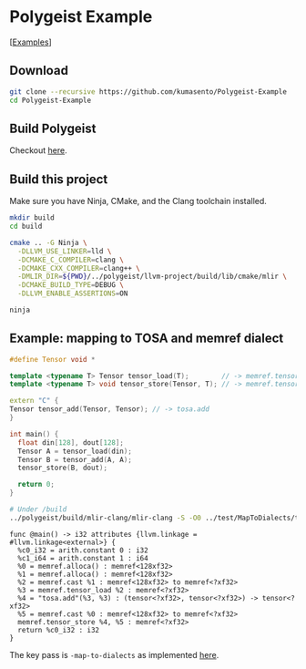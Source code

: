 # Polygeist Example

[[Examples](example)]

## Download

```sh
git clone --recursive https://github.com/kumasento/Polygeist-Example
cd Polygeist-Example
```

## Build Polygeist

Checkout [here](https://github.com/wsmoses/Polygeist).


## Build this project

Make sure you have Ninja, CMake, and the Clang toolchain installed.

```sh
mkdir build
cd build

cmake .. -G Ninja \
  -DLLVM_USE_LINKER=lld \
  -DCMAKE_C_COMPILER=clang \
  -DCMAKE_CXX_COMPILER=clang++ \
  -DMLIR_DIR=${PWD}/../polygeist/llvm-project/build/lib/cmake/mlir \
  -DCMAKE_BUILD_TYPE=DEBUG \
  -DLLVM_ENABLE_ASSERTIONS=ON

ninja
```


## Example: mapping to TOSA and memref dialect

```cc
#define Tensor void *

template <typename T> Tensor tensor_load(T);        // -> memref.tensor_load
template <typename T> void tensor_store(Tensor, T); // -> memref.tensor_store

extern "C" {
Tensor tensor_add(Tensor, Tensor); // -> tosa.add
}

int main() {
  float din[128], dout[128];
  Tensor A = tensor_load(din);
  Tensor B = tensor_add(A, A);
  tensor_store(B, dout);

  return 0;
}
```

```sh
# Under /build
../polygeist/build/mlir-clang/mlir-clang -S -O0 ../test/MapToDialects/tensor_add.cc | ./bin/runner --map-to-dialects
```

```mlir
func @main() -> i32 attributes {llvm.linkage = #llvm.linkage<external>} {
  %c0_i32 = arith.constant 0 : i32
  %c1_i64 = arith.constant 1 : i64
  %0 = memref.alloca() : memref<128xf32>
  %1 = memref.alloca() : memref<128xf32>
  %2 = memref.cast %1 : memref<128xf32> to memref<?xf32>
  %3 = memref.tensor_load %2 : memref<?xf32>
  %4 = "tosa.add"(%3, %3) : (tensor<?xf32>, tensor<?xf32>) -> tensor<?xf32>
  %5 = memref.cast %0 : memref<128xf32> to memref<?xf32>
  memref.tensor_store %4, %5 : memref<?xf32>
  return %c0_i32 : i32
}
```

The key pass is `-map-to-dialects` as implemented [here](./lib/Transforms/MapToDialects.cc).
